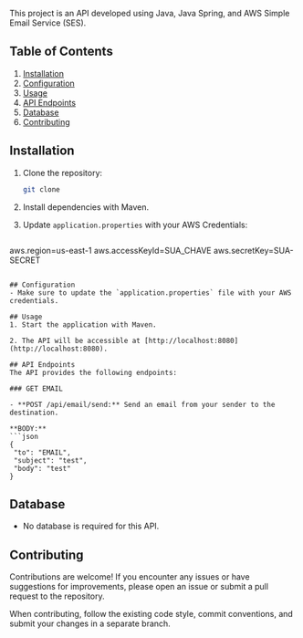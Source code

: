 

This project is an API developed using Java, Java Spring, and AWS Simple Email Service (SES). 
## Table of Contents
1. [Installation](#installation)
2. [Configuration](#configuration)
3. [Usage](#usage)
4. [API Endpoints](#api-endpoints)
5. [Database](#database)
6. [Contributing](#contributing)

## Installation
1. Clone the repository:
   ```bash
   git clone
   ```
2. Install dependencies with Maven.

3. Update `application.properties` with your AWS Credentials:
   ```properties
  aws.region=us-east-1
  aws.accessKeyId=SUA_CHAVE
  aws.secretKey=SUA-SECRET
   ```

## Configuration
- Make sure to update the `application.properties` file with your AWS credentials.

## Usage
1. Start the application with Maven.

2. The API will be accessible at [http://localhost:8080](http://localhost:8080).

## API Endpoints
The API provides the following endpoints:

### GET EMAIL

- **POST /api/email/send:** Send an email from your sender to the destination.

  **BODY:**
  ```json
  {
    "to": "EMAIL",
    "subject": "test",
    "body": "test"
  }
  ```

## Database
- No database is required for this API.

## Contributing
Contributions are welcome! If you encounter any issues or have suggestions for improvements, please open an issue or submit a pull request to the repository.

When contributing, follow the existing code style, commit conventions, and submit your changes in a separate branch.